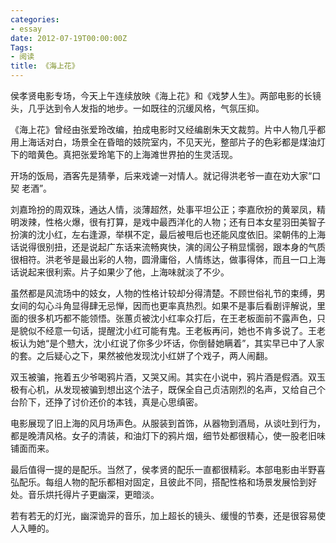 ```yaml
---
categories:
- essay
date: 2012-07-19T00:00:00Z
Tags:
- 阅读
title: 《海上花》
---
```


侯孝贤电影专场，今天上午连续放映《海上花》和《戏梦人生》。两部电影的长镜头，几乎达到令人发指的地步。一如既往的沉缓风格，气氛压抑。

《海上花》曾经由张爱玲改编，拍成电影时又经编剧朱天文裁剪。片中人物几乎都用上海话对白，场景全在昏暗的妓院室内，不见天光，整部片子的色彩都是煤油灯下的暗黄色。真把张爱玲笔下的上海滩世界拍的生灵活现。

开场的饭局，酒客先是猜拳，后来戏谑一对情人。就记得洪老爷一直在劝大家“口契 老酒”。

刘嘉玲扮的周双珠，通达人情，淡薄超然，处事平坦公正；李嘉欣扮的黄翠凤，精明泼辣，性格火爆，很有打算，是戏中最西洋化的人物；还有日本女星羽田美智子扮演的沈小红，左右逢源，举棋不定，最后被甩后也还能风度依旧。梁朝伟的上海话说得很别扭，还是说起广东话来流畅爽快，演的阔公子稍显懦弱，跟本身的气质很相符。洪老爷是最出彩的人物，圆滑庸俗，人情练达，做事得体，而且一口上海话说起来很利索。片子如果少了他，上海味就淡了不少。

虽然都是风流场中的妓女，人物的性格计较却分得清楚。不顾世俗礼节的束缚，男女间的勾心斗角显得肆无忌惮，因而也更率真热烈。如果不是事后看剧评解说，里面的很多机巧都不能领悟。张蕙贞被沈小红率众打后，在王老板面前不露声色，只是貌似不经意一句话，提醒沈小红可能有鬼。王老板再问，她也不肯多说了。王老板认为她“是个戆大，沈小红说了你多少坏话，你倒替她瞒着”，其实早已中了人家的套。之后疑心之下，果然被他发现沈小红姘了个戏子，两人闹翻。

双玉被骗，拖着五少爷喝鸦片酒，又哭又闹。其实在小说中，鸦片酒是假酒。双玉极有心机，从发现被骗到想出这个法子，既保全自己贞洁刚烈的名声，又给自己个台阶下，还挣了讨价还价的本钱，真是心思缜密。

电影展现了旧上海的风月场声色。从服装到首饰，从器物到酒局，从谈吐到行为，都是晚清风格。女子的清装，和油灯下的鸦片烟，细节处都很精心，使一股老旧味铺面而来。

最后值得一提的是配乐。当然了，侯孝贤的配乐一直都很精彩。本部电影由半野喜弘配乐。每组人物的配乐都相对固定，且彼此不同，搭配性格和场景发展恰到好处。音乐烘托得片子更幽深，更暗淡。

若有若无的灯光，幽深诡异的音乐，加上超长的镜头、缓慢的节奏，还是很容易使人入睡的。
